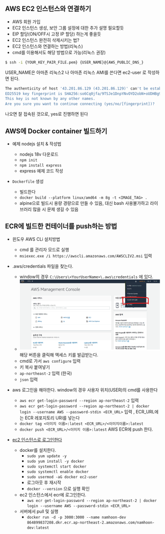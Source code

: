 
## AWS EC2 인스턴스와 연결하기
- AWS 회원 가입
- EC2 인스턴스 생성, 보안 그룹 설정에 대한 추가 설명 필요할듯
- EIP 할당(ON/OFF시 고정 IP 할당) 하는게 좋을듯
- EC2 인스턴스 완전히 삭제시키는 법?
- EC2 인스턴스와 연결하는 방법(리눅스)
- cmd를 이용해서도 해당 방법으로 가능(리눅스 권장)

```bash
$ ssh -i {YOUR_KEY_PAIR_FILE.pem} {USER_NAME}@{AWS_PUBLIC_DNS_}
```
USER_NAME은 아마존 리눅스2 나 아마존 리눅스 AMI를 쓴다면 ec2-user 로 작성하면 된다.

```bash
The authenticity of host '43.201.86.129 (43.201.86.129)' can't be established.
ED25519 key fingerprint is SHA256:so6Cq0jfa/9TSJe1DnpYNvOYD2obN+oUDHBg9UW5ZyA.
This key is not known by any other names.
Are you sure you want to continue connecting (yes/no/[fingerprint])?
```

나오면 잘 접속된 것으로, yes로 진행하면 된다

## AWS에 Docker container 빌드하기

- 예제 nodejs 설치 & 작성법
    - nodejs 18v 다운로드
    - `npm init`
    - `npm install express`
    - express 예제 코드 작성

- `Dockerfile` 생성
    - 빌드한다
    - `docker build --platform linux/amd64 -m 8g -t <IMAGE_TAG> .`
    - alpine으로 빌드시 용량 경량으로 만들 수 있음, 대신 bash 사용불가하고 라이브러리 많을 시 문제 생길 수 있음


## ECR에 빌드한 컨테이너를 push하는 방법

- 윈도우 AWS CLi 설치방법
    - cmd 를 관리자 모드로 실행
    - `msiexec.exe /i https://awscli.amazonaws.com/AWSCLIV2.msi` 입력

- .aws/credentials 파일을 찾는다.
    - window의 경우 `C:\Users\<YourUserName>\.aws\credentials` 에 있다.
    - ![credentials](images/credential.png) 해당 버튼을 클릭해 액세스 키를 발급받는다.
    - cmd로 가서 `aws configure` 입력
    - 키 복사 붙여넣기
    - `ap-northeast-2` 입력 (한국)
    - `json` 입력

- aws 로그인을 해야한다. window의 경우 사용자 위치(USER)의 cmd를 사용한다
    - `aws ecr get-login-password --region ap-northeast-2` 입력
    - `aws ecr get-login-password --region ap-northeast-2 | docker login --username AWS --password-stdin <ECR_URL>` 입력 , ECR_URL에는 ECR 레포지토리 URI를 넣는다
    - `docker tag <이미지 이름>:latest <ECR_URL>/<이미지이름>:latest`
    - `docker push <ECR_URL>/<이미지 이름>:latest` AWS ECR에 push 한다.

- [ec2 인스턴스로 로그인한다](#aws-ec2-인스턴스와-연결하기)
    - docker를 설치한다.
        - `sudo yum update -y`
        - `sudo yum install -y docker`
        - `sudo systemctl start docker`
        - `sudo systemctl enable docker`
        - `sudo usermod -aG docker ec2-user`
        - 로그아웃 후 재시작
        - `docker --version` 으로 실행 확인
    - ec2 인스턴스에서 ecr에 로그인한다.
        - `aws ecr get-login-password --region ap-northeast-2 | docker login --username AWS --password-stdin <ECR_URL>`
    - 서버에서 pull 및 실행
        - `docker run -d -p 3000:3000 --name namhoon-dev 864899837208.dkr.ecr.ap-northeast-2.amazonaws.com/namhoon-dev:latest` 